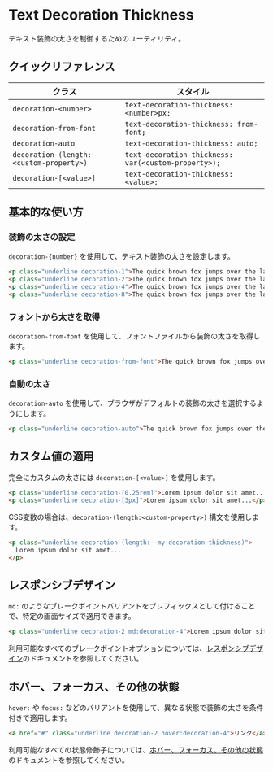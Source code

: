 # Text Decoration Thickness

テキスト装飾の太さを制御するためのユーティリティ。

## クイックリファレンス

| クラス | スタイル |
|-------|--------|
| `decoration-<number>` | `text-decoration-thickness: <number>px;` |
| `decoration-from-font` | `text-decoration-thickness: from-font;` |
| `decoration-auto` | `text-decoration-thickness: auto;` |
| `decoration-(length:<custom-property>)` | `text-decoration-thickness: var(<custom-property>);` |
| `decoration-[<value>]` | `text-decoration-thickness: <value>;` |

## 基本的な使い方

### 装飾の太さの設定

`decoration-{number}` を使用して、テキスト装飾の太さを設定します。

```html
<p class="underline decoration-1">The quick brown fox jumps over the lazy dog.</p>
<p class="underline decoration-2">The quick brown fox jumps over the lazy dog.</p>
<p class="underline decoration-4">The quick brown fox jumps over the lazy dog.</p>
<p class="underline decoration-8">The quick brown fox jumps over the lazy dog.</p>
```

### フォントから太さを取得

`decoration-from-font` を使用して、フォントファイルから装飾の太さを取得します。

```html
<p class="underline decoration-from-font">The quick brown fox jumps over the lazy dog.</p>
```

### 自動の太さ

`decoration-auto` を使用して、ブラウザがデフォルトの装飾の太さを選択するようにします。

```html
<p class="underline decoration-auto">The quick brown fox jumps over the lazy dog.</p>
```

## カスタム値の適用

完全にカスタムの太さには `decoration-[<value>]` を使用します。

```html
<p class="underline decoration-[0.25rem]">Lorem ipsum dolor sit amet...</p>
<p class="underline decoration-[3px]">Lorem ipsum dolor sit amet...</p>
```

CSS変数の場合は、`decoration-(length:<custom-property>)` 構文を使用します。

```html
<p class="underline decoration-(length:--my-decoration-thickness)">
  Lorem ipsum dolor sit amet...
</p>
```

## レスポンシブデザイン

`md:` のようなブレークポイントバリアントをプレフィックスとして付けることで、特定の画面サイズで適用できます。

```html
<p class="underline decoration-2 md:decoration-4">Lorem ipsum dolor sit amet...</p>
```

利用可能なすべてのブレークポイントオプションについては、[レスポンシブデザイン](/docs/responsive-design)のドキュメントを参照してください。

## ホバー、フォーカス、その他の状態

`hover:` や `focus:` などのバリアントを使用して、異なる状態で装飾の太さを条件付きで適用します。

```html
<a href="#" class="underline decoration-2 hover:decoration-4">リンク</a>
```

利用可能なすべての状態修飾子については、[ホバー、フォーカス、その他の状態](/docs/hover-focus-and-other-states)のドキュメントを参照してください。
